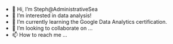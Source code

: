 - 👋 Hi, I’m Steph@AdministrativeSea
- 👀 I’m interested in data analysis!
- 🌱 I’m currently learning the Google Data Analytics certification.
- 💞️ I’m looking to collaborate on ...
- 📫 How to reach me ...

<!---
AdministrativeSea/AdministrativeSea is a ✨ special ✨ repository because its `README.md` (this file) appears on your GitHub profile.
You can click the Preview link to take a look at your changes.
--->
